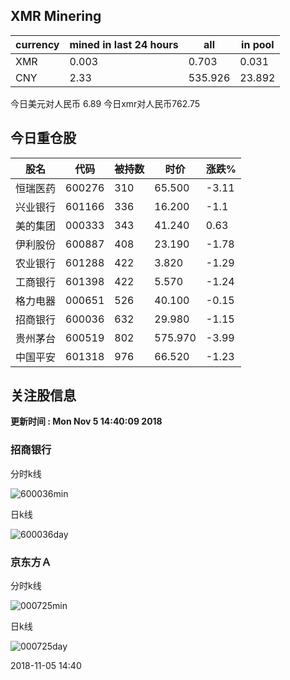 ## XMR Minering

|currency|mined in last 24 hours|all|in pool|
|---|---|---|---|
|XMR|0.003|0.703|0.031|
|CNY|2.33|535.926|23.892|

今日美元对人民币 6.89	今日xmr对人民币762.75


## 今日重仓股 

|股名|代码|被持数|时价|涨跌%|
|---|---|---|---|---|
|恒瑞医药|600276|310|65.500|-3.11|
|兴业银行|601166|336|16.200|-1.1|
|美的集团|000333|343|41.240|0.63|
|伊利股份|600887|408|23.190|-1.78|
|农业银行|601288|422|3.820|-1.29|
|工商银行|601398|422|5.570|-1.24|
|格力电器|000651|526|40.100|-0.15|
|招商银行|600036|632|29.980|-1.15|
|贵州茅台|600519|802|575.970|-3.99|
|中国平安|601318|976|66.520|-1.23|

## 关注股信息
**更新时间 : Mon Nov  5 14:40:09 2018**
### 招商银行 
分时k线

![600036min](http://image.sinajs.cn/newchart/min/n/sh600036.gif)

日k线

![600036day](http://image.sinajs.cn/newchart/daily/n/sh600036.gif)

### 京东方Ａ 
分时k线

![000725min](http://image.sinajs.cn/newchart/min/n/sz000725.gif)

日k线

![000725day](http://image.sinajs.cn/newchart/daily/n/sz000725.gif)

2018-11-05 14:40